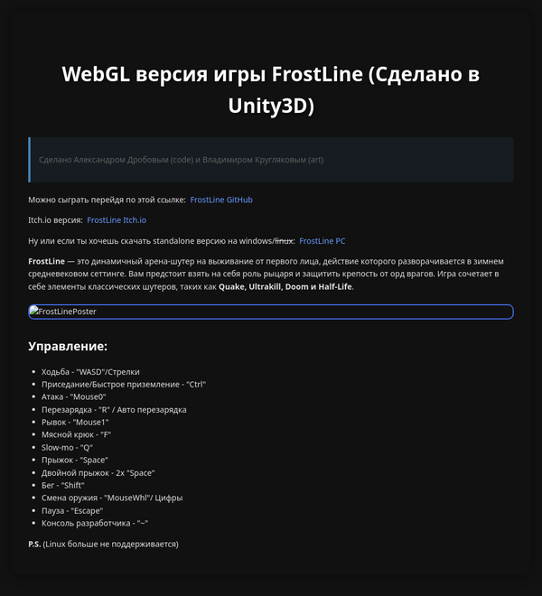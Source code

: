 <style>
body {
    background-color: #121212;
    color: #e0e0e0;
    font-family: 'Segoe UI', Arial, sans-serif;
    margin: 0;
    min-height: 100vh;
    position: relative;
    overflow-x: hidden;
    padding: 20px;
    line-height: 1.6;
    max-width: 1200px;
    margin: 0 auto;
}

/* Контейнер для основного контента */
.content-container {
    position: relative;
    z-index: 1;
    background-color: rgba(18, 18, 18, 0.9);
    padding: 30px;
    border-radius: 15px;
    box-shadow: 0 0 20px rgba(0, 0, 0, 0.5);
    backdrop-filter: blur(5px);
}

a {
    color: #6A9CFF;
    text-decoration: none;
    transition: color 0.3s ease;
    position: relative;
    padding: 2px 4px;
}

a:hover {
    color: #1E90FF;
    text-decoration: underline;
}

h1, h2, h3, h4, h5, h6 {
    color: #ffffff;
    margin-top: 1.5em;
    margin-bottom: 0.8em;
}

h1 {
    font-size: 2.5em;
    text-align: center;
    text-shadow: 2px 2px 4px rgba(0, 0, 0, 0.5);
}

blockquote {
    border-left: 4px solid #4682B4;
    padding: 15px;
    margin: 20px 0;
    background: rgba(70, 130, 180, 0.1);
    border-radius: 0 5px 5px 0;
}

img {
    border: 2px solid #4169E1;
    border-radius: 10px;
    max-width: 100%;
    height: auto;
    display: block;
    margin: 20px auto;
    transition: transform 0.3s ease;
}

img:hover {
    transform: scale(1.02);
}

/* Стили для списков управления */
.controls {
    background: rgba(255, 255, 255, 0.05);
    padding: 20px;
    border-radius: 10px;
    margin: 20px 0;
}

.controls ul {
    list-style-type: none;
    padding: 0;
}

.controls li {
    padding: 8px 0;
    border-bottom: 1px solid rgba(255, 255, 255, 0.1);
}

.controls li:last-child {
    border-bottom: none;
}

/* Снег */
.snowflake {
    position: fixed;
    width: 10px;
    height: 10px;
    background: white;
    border-radius: 50%;
    pointer-events: none;
    z-index: 2;
    filter: blur(1px);
}

@keyframes snowfall {
    0% {
        transform: translateY(-10vh) translateX(0) rotate(0deg);
    }
    100% {
        transform: translateY(100vh) translateX(20px) rotate(360deg);
    }
}

/* Адаптивный дизайн */
@media (max-width: 768px) {
    body {
        padding: 10px;
    }
    
    .content-container {
        padding: 15px;
    }
    
    h1 {
        font-size: 2em;
    }
}
</style>

<script>
function createSnowflake() {
    console.log("Creating snowflake"); // Добавьте эту строку для отладки
    const snowflake = document.createElement('div');
    snowflake.classList.add('snowflake');
    snowflake.style.left = Math.random() * 100 + 'vw';
    snowflake.style.opacity = Math.random() * 0.4 + 0.1;
    snowflake.style.width = (Math.random() * 8 + 2) + 'px';
    snowflake.style.height = snowflake.style.width;
    snowflake.style.animation = `snowfall ${Math.random() * 3 + 3}s linear infinite`;

    document.body.appendChild(snowflake);

    setTimeout(() => {
        snowflake.remove();
    }, 6000);
}

// Создаем меньше снежинок на мобильных устройствах
const isMobile = /iPhone|iPad|iPod|Android/i.test(navigator.userAgent);
const snowflakeInterval = isMobile ? 200 : 100;

setInterval(createSnowflake, snowflakeInterval);
</script>

<div class="content-container">
    <h1>WebGL версия игры <strong>FrostLine</strong> (Сделано в Unity3D)</h1>
    <blockquote>
        <p>Сделано Александром Дробовым (code) и Владимиром Кругляковым (art)</p>
    </blockquote>
    <p>Можно сыграть перейдя по этой ссылке: <a href="https://clck.ru/3GM46t">FrostLine GitHub</a></p>
    <p>Itch.io версия: <a href="https://mramorlomai.itch.io/frostline">FrostLine Itch.io</a></p>
    <p>Ну или если ты хочешь скачать standalone версию на windows/<s>linux</s>: <a href="https://disk.yandex.ru/d/E8916kl56iHSUw">FrostLine PC</a></p>
    <p><strong>FrostLine</strong> — это динамичный арена-шутер на выживание от первого лица, действие которого разворачивается в зимнем средневековом сеттинге. Вам предстоит взять на себя роль рыцаря и защитить крепость от орд врагов. Игра сочетает в себе элементы классических шутеров, таких как <strong>Quake, Ultrakill, Doom и Half-Life</strong>.</p>
    <img src="https://github.com/user-attachments/assets/3db32614-dff6-4eca-acd0-79268bc0a492" alt="FrostLinePoster" />
    <h2>Управление:</h2>
    <ul>
        <li>Ходьба - "WASD"/Стрелки</li>
        <li>Приседание/Быстрое приземление - "Ctrl"</li>
        <li>Атака - "Mouse0"</li>
        <li>Перезарядка - "R" / Авто перезарядка</li>
        <li>Рывок - "Mouse1"</li>
        <li>Мясной крюк - "F"</li>
        <li>Slow-mo - "Q"</li>
        <li>Прыжок - "Space"</li>
        <li>Двойной прыжок - 2x "Space"</li>
        <li>Бег - "Shift"</li>
        <li>Смена оружия - "MouseWhl"/ Цифры</li>
        <li>Пауза - "Escape"</li>
        <li>Консоль разработчика - "~"</li>
    </ul>
    <p><strong>P.S.</strong> (Linux больше не поддерживается)</p>
</div>
